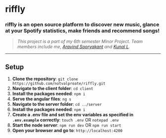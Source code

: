 # riffly

### riffly is an open source platform to discover new music, glance at your Spotify statistics, make friends and recommend songs!
> <i>This project is a part of my 6th semester Minor Project. Team members include me, [Aravind Sooryakant](https://github.com/sentieant) and [Kunal L](https://github.com/Kunal-JockL).</i>

<hr>

## Setup
1. **Clone the repository**: `git clone https://github.com/notvalproate/riffly.git`
2. **Navigate to the client folder**: `cd client`
3. **Install the packages needed**: `npm i`
4. **Serve the angular files**: `ng s`
5. **Navigate to the server folder**: `cd ../server`
6. **Install the packages needed**: `npm i`
7. **Create a .env file and set the env variables as specified in `.env.example` correctly**: `touch .env` OR `notepad .env`
8. **Start the node server**: `npm run dev` OR `npm run start`
9. **Open your browser and go to**: `http://localhost:4200`
